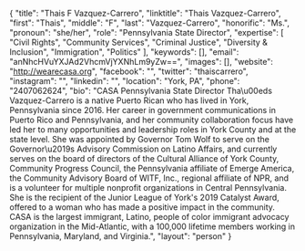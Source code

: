 {
  "title": "Thais F Vazquez-Carrero",
  "linktitle": "Thais Vazquez-Carrero",
  "first": "Thais",
  "middle": "F",
  "last": "Vazquez-Carrero",
  "honorific": "Ms.",
  "pronoun": "she/her",
  "role": "Pennsylvania State Director",
  "expertise": [
    "Civil Rights",
    "Community Services",
    "Criminal Justice",
    "Diversity & Inclusion",
    "Immigration",
    "Politics"
  ],
  "keywords": [],
  "email": "anNhcHVuYXJAd2VhcmVjYXNhLm9yZw==",
  "images": [],
  "website": "http://wearecasa.org",
  "facebook": "",
  "twitter": "thaiscarrero",
  "instagram": "",
  "linkedin": "",
  "location": "York, PA",
  "phone": "2407062624",
  "bio": "CASA Pennsylvania State Director Tha\u00eds Vazquez-Carrero is a native Puerto Rican who has lived in York, Pennsylvania since 2016. Her career in government communications in Puerto Rico and Pennsylvania, and her community collaboration focus have led her to many opportunities and leadership roles in York County and at the state level. She was appointed by Governor Tom Wolf to serve on the Governor\u2019s Advisory Commission on Latino Affairs, and currently serves on the board of directors of the Cultural Alliance of York County, Community Progress Council, the Pennsylvania affiliate of Emerge America, the Community Advisory Board of WITF, Inc., regional affiliate of NPR, and is a volunteer for multiple nonprofit organizations in Central Pennsylvania. She is the recipient of the Junior League of York's 2019 Catalyst Award, offered to a woman who has made a positive impact in the community. CASA is the largest immigrant, Latino, people of color immigrant advocacy organization in the Mid-Atlantic, with a 100,000 lifetime members working in Pennsylvania, Maryland, and Virginia.",
  "layout": "person"
}